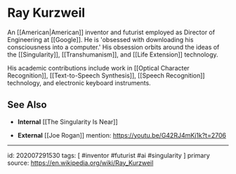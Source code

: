 # Ray Kurzweil
An [[American|American]] inventor and futurist employed as Director of Engineering at [[Google]]. He is 'obsessed with downloading his consciousness into a computer.' His obsession orbits around the ideas of the [[Singularity]], [[Transhumanism]], and [[Life Extension]] technology.

His academic contributions include work in [[Optical Character Recognition]], [[Text-to-Speech Synthesis]], [[Speech Recognition]] technology, and electronic keyboard instruments. 

## See Also
- **Internal**
[[The Singularity Is Near]]

- **External**
[[Joe Rogan]] mention: https://youtu.be/G42RJ4mKj1k?t=2706


---

id: 202007291530
tags: [ #inventor #futurist #ai #singularity ]
primary source: https://en.wikipedia.org/wiki/Ray_Kurzweil
